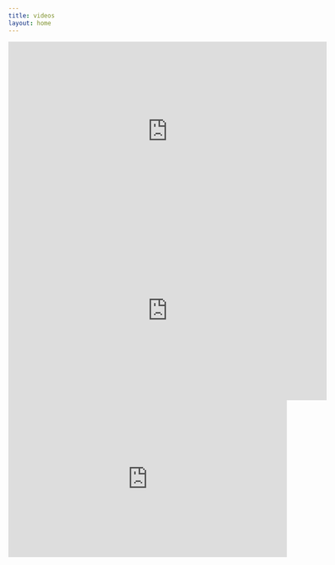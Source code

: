 ```yaml
---
title: videos
layout: home
---
```


<iframe src="https://player.vimeo.com/video/305373613?muted=1&loop=1" width="640" height="360" frameborder="0" webkitallowfullscreen mozallowfullscreen allowfullscreen></iframe>

<iframe src="https://player.vimeo.com/video/305418837?muted=1&loop=1" width="640" height="360" frameborder="0" webkitallowfullscreen mozallowfullscreen allowfullscreen></iframe>

<iframe width="560" height="315" src="https://www.youtube.com/embed/k7GvDtitf7A?version=3&loop=1&playlist=k7GvDtitf7A" frameborder="0" allow="accelerometer; encrypted-media; gyroscope; picture-in-picture" allowfullscreen></iframe>
